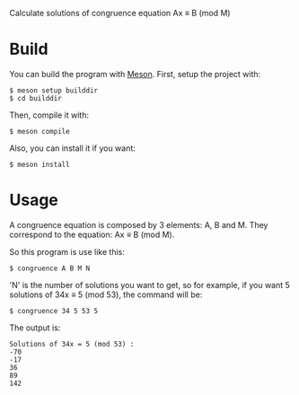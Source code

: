 Calculate solutions of congruence equation Ax ≡ B (mod M)

# Build
You can build the program with [Meson](https://mesonbuild.com/). First, setup the project with:
```
$ meson setup builddir
$ cd builddir
```
Then, compile it with:
```
$ meson compile
```
Also, you can install it if you want:
```
$ meson install
```

# Usage
A congruence equation is composed by 3 elements: A, B and M.
They correspond to the equation: Ax ≡ B (mod M).

So this program is use like this:

`$ congruence A B M N`

'N' is the number of solutions you want to get, so for example, if you want 5 solutions of 34x ≡ 5 (mod 53), the command will be:

`$ congruence 34 5 53 5`

The output is:
```
Solutions of 34x = 5 (mod 53) :
-70
-17
36
89
142
```
